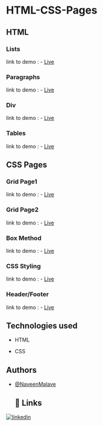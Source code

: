 # HTML-CSS-Pages
## HTML
### Lists
 link to demo : - [Live](https://naveenmalave.github.io/HTML-CSS-Pages/HTML/Lists.html)
 ### Paragraphs
 link to demo : - [Live](https://naveenmalave.github.io/HTML-CSS-Pages/HTML/Paragraphs.html)
### Div
 link to demo : - [Live](https://naveenmalave.github.io/HTML-CSS-Pages/HTML/div.html)
 ###  Tables
 link to demo : - [Live](https://naveenmalave.github.io/HTML-CSS-Pages/HTML/table.html)

## CSS Pages
### Grid Page1
 link to demo : - [Live](https://naveenmalave.github.io/HTML-CSS-Pages/Grid%20method/GRID%20Page1/page.html)
 ### Grid Page2
 link to demo : - [Live](https://naveenmalave.github.io/HTML-CSS-Pages/Grid%20method/GRID%20Page2/index.html)
### Box Method
 link to demo : - [Live](https://naveenmalave.github.io/HTML-CSS-Pages/Box%20method/index.html)
 ### CSS Styling
 link to demo : - [Live](https://naveenmalave.github.io/HTML-CSS-Pages/CSS%20Styling/index.html)
### Header/Footer
 link to demo : - [Live](https://naveenmalave.github.io/HTML-CSS-Pages/Header_Footer/index.html)
 ## Technologies used

- HTML

- CSS
  
 ## Authors

- [@NaveenMalave](https://github.com/NaveenMalave)
  ## 🔗 Links

[![linkedin](https://img.shields.io/badge/linkedin-0A66C2?style=for-the-badge&logo=linkedin&logoColor=white)](https://www.linkedin.com/in/navanishwara-rao-malave-4ab6ba247)

